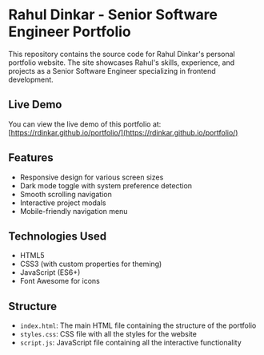 # Rahul Dinkar - Senior Software Engineer Portfolio

This repository contains the source code for Rahul Dinkar's personal portfolio website. The site showcases Rahul's skills, experience, and projects as a Senior Software Engineer specializing in frontend development.

## Live Demo

You can view the live demo of this portfolio at: [https://rdinkar.github.io/portfolio/](https://rdinkar.github.io/portfolio/)

## Features

- Responsive design for various screen sizes
- Dark mode toggle with system preference detection
- Smooth scrolling navigation
- Interactive project modals
- Mobile-friendly navigation menu

## Technologies Used

- HTML5
- CSS3 (with custom properties for theming)
- JavaScript (ES6+)
- Font Awesome for icons

## Structure

- `index.html`: The main HTML file containing the structure of the portfolio
- `styles.css`: CSS file with all the styles for the website
- `script.js`: JavaScript file containing all the interactive functionality
